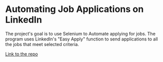 # Automating Job Applications on LinkedIn

The project's goal is to use Selenium to Automate applying for jobs.
The program uses LinkedIn's "Easy Apply" function to send applications
to all the jobs that meet selected criteria.

[Link to the repo](https://github.com/Songhai9/LinkedIn-Application-Bot)
